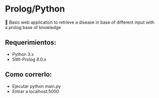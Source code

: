 # Prolog/Python 
:hospital: Basic web application to retrieve a disease in base of different input with a prolog base of knowledge

## Requerimientos:

- Python 3.x
- SWI-Prolog 8.0.x

## Como correrlo:

- Ejecutar python main.py
- Entrar a localhost:5000
